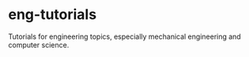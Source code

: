 # eng-tutorials
Tutorials for engineering topics, especially mechanical engineering and computer science.
